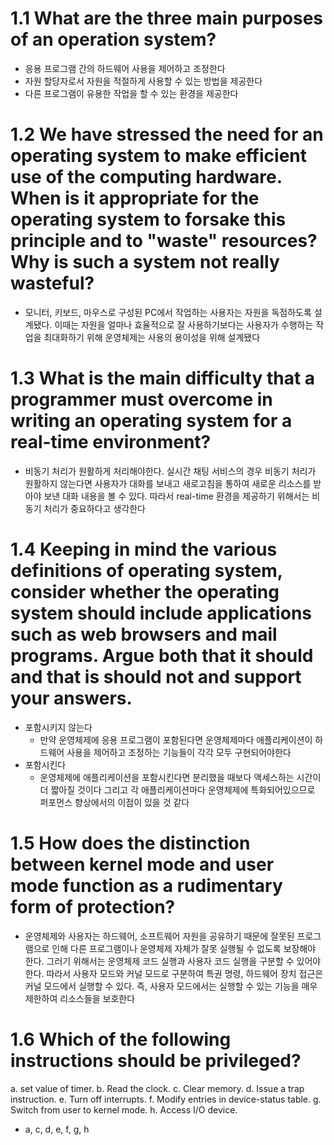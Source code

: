 # 1.1 What are the three main purposes of an operation system?

- 응용 프로그램 간의 하드웨어 사용을 제어하고 조정한다
- 자원 할당자로서 자원을 적절하게 사용할 수 있는 방법을 제공한다
- 다른 프로그램이 유용한 작업을 할 수 있는 환경을 제공한다

# 1.2 We have stressed the need for an operating system to make efficient use of the computing hardware. When is it appropriate for the operating system to forsake this principle and to "waste" resources? Why is such a system not really wasteful?

- 모니터, 키보드, 마우스로 구성된 PC에서 작업하는 사용자는 자원을 독점하도록 설계됐다. 이때는 자원을 얼마나 효율적으로 잘 사용하기보다는 사용자가 수행하는 작업을 최대화하기 위해 운영체제는 사용의 용이성을 위해 설계됐다

# 1.3 What is the main difficulty that a programmer must overcome in writing an operating system for a real-time environment?

- 비동기 처리가 원활하게 처리해야한다. 실시간 채팅 서비스의 경우 비동기 처리가 원활하지 않는다면 사용자가 대화를 보내고 새로고침을 통하여 새로운 리소스를 받아야 보낸 대화 내용을 볼 수 있다. 따라서 real-time 환경을 제공하기 위해서는 비동기 처리가 중요하다고 생각한다

# 1.4 Keeping in mind the various definitions of operating system, consider whether the operating system should include applications such as web browsers and mail programs. Argue both that it should and that is should not and support your answers.

- 포함시키지 않는다
   - 만약 운영체제에 응용 프로그램이 포함된다면 운영체제마다 애플리케이션이 하드웨어 사용을 제어하고 조정하는 기능들이 각각 모두 구현되어야한다
- 포함시킨다
   - 운영체제에 애플리케이션을 포함시킨다면 분리했을 때보다 액세스하는 시간이 더 짧아질 것이다 그리고 각 애플리케이션마다 운영체제에 특화되어있으므로 퍼포먼스 향상에서의 이점이 있을 것 같다

# 1.5 How does the distinction between kernel mode and user mode function as a rudimentary form of protection?

- 운영체제와 사용자는 하드웨어, 소프트웨어 자원을 공유하기 때문에 잘못된 프로그램으로 인해 다른 프로그램이나 운영체제 자체가 잘못 실행될 수 없도록 보장해야 한다. 그러기 위해서는 운영체제 코드 실행과 사용자 코드 실행을 구분할 수 있어야한다. 따라서 사용자 모드와 커널 모드로 구분하여 특권 명령, 하드웨어 장치 접근은 커널 모드에서 실행할 수 있다. 즉, 사용자 모드에서는 실행할 수 있는 기능을 매우 제한하여 리소스들을 보호한다

# 1.6 Which of the following instructions should be privileged?
a. set value of timer.
b. Read the clock.
c. Clear memory.
d. Issue a trap instruction.
e. Turn off interrupts.
f. Modify entries in device-status table.
g. Switch from user to kernel mode.
h. Access I/O device.

- a, c, d, e, f, g, h
